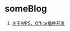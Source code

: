 # someBlog
<!-- ##  -->
1. [关于WPS、Office插件开发](https://github.com/yaolinhong/blog/blob/main/blog/2023-06/WPS%E3%80%81Office%E6%8F%92%E4%BB%B6%E5%BC%80%E5%8F%91.md)
